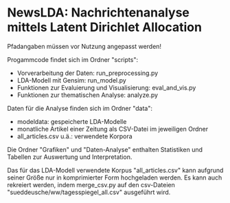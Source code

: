 # NewsLDA: Nachrichtenanalyse mittels Latent Dirichlet Allocation

Pfadangaben müssen vor Nutzung angepasst werden!

Progammcode findet sich im Ordner "scripts":
- Vorverarbeitung der Daten: run_preprocessing.py
- LDA-Modell mit Gensim: run_model.py
- Funktionen zur Evaluierung und Visualisierung: eval_and_vis.py
- Funktionen zur thematischen Analyse: analyze.py

Daten für die Analyse finden sich im Ordner "data":
- modeldata: gespeicherte LDA-Modelle
- monatliche Artikel einer Zeitung als CSV-Datei im jeweiligen Ordner
- all_articles.csv u.ä.: verwendete Korpora

Die Ordner "Grafiken" und "Daten-Analyse" enthalten Statistiken und Tabellen zur Auswertung und Interpretation.

Das für das LDA-Modell verwendete Korpus "all_articles.csv" kann aufgrund seiner Größe nur in komprimierter Form hochgeladen werden. Es kann auch rekreiert werden, indem merge_csv.py auf den csv-Dateien "sueddeusche/ww/tagesspiegel_all.csv" ausgeführt wird.
